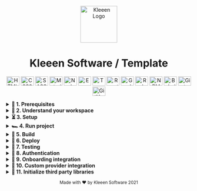 <p align="center">
  <img
    alt="Kleeen Logo"
    height="100"
    src="https://staging4.kleeen.software/wp-content/uploads/2019/05/cropped-ks-favicon-1.png"
    width="100"
  >
</p>
<h1 align="center">
  Kleeen Software / Template
</h1>

<p align="center">
  <img alt="HTML5" width="35" height="25" src="https://cdn.jsdelivr.net/gh/devicons/devicon/icons/html5/html5-original-wordmark.svg" />
  <img alt="CSS3" width="35" height="25" src="https://cdn.jsdelivr.net/gh/devicons/devicon/icons/css3/css3-original-wordmark.svg" />
  <img alt="SASS" width="35" height="25" src="https://cdn.jsdelivr.net/gh/devicons/devicon/icons/sass/sass-original.svg" />
  <img alt="Material UI" width="35" height="25" src="https://cdn.jsdelivr.net/gh/devicons/devicon/icons/materialui/materialui-original.svg" />
  <img alt="NodeJS" width="35" height="25" src="https://cdn.jsdelivr.net/gh/devicons/devicon/icons/nodejs/nodejs-original-wordmark.svg" />
  <img alt="Express" width="35" height="25" src="https://cdn.jsdelivr.net/gh/devicons/devicon/icons/express/express-original.svg" />
  <img alt="TypeScript" width="35" height="25" src="https://cdn.jsdelivr.net/gh/devicons/devicon/icons/typescript/typescript-original.svg" />
  <img alt="ReactJS" width="35" height="25" src="https://cdn.jsdelivr.net/gh/devicons/devicon/icons/react/react-original-wordmark.svg" />
  <img alt="GraphQL" width="35" height="25" src="https://cdn.jsdelivr.net/gh/devicons/devicon/icons/graphql/graphql-plain-wordmark.svg" />
  <img alt="Redux" width="35" height="25" src="https://cdn.jsdelivr.net/gh/devicons/devicon/icons/redux/redux-original.svg" />
  <img alt="NPM" width="35" height="25" src="https://cdn.jsdelivr.net/gh/devicons/devicon/icons/npm/npm-original-wordmark.svg" />
  <img alt="Babel" width="35" height="25" src="https://cdn.jsdelivr.net/gh/devicons/devicon/icons/babel/babel-original.svg" />
  <img alt="Git" width="35" height="25" src="https://cdn.jsdelivr.net/gh/devicons/devicon/icons/git/git-original-wordmark.svg" />
  <img alt="GitHub" width="35" height="25" src="https://cdn.jsdelivr.net/gh/devicons/devicon/icons/github/github-original.svg" />
</p>

<details>
  <summary><b>🧰  1. Prerequisites</b></summary>

You need to have a basic understanding of **`JavaScript`**, **`Node.js`**, and **`NPM`** to continue.

##### 1.1 _Install Node Version Manager_

We recommend to use [NVM](https://github.com/nvm-sh/nvm).

```sh
  curl -o- https://raw.githubusercontent.com/nvm-sh/nvm/v0.37.2/install.sh | bash
```

Check GitHub repository to verify any change in [the installation process](https://github.com/nvm-sh/nvm#install--update-script).

##### 1.2 _Setup your .nvmrc file_

This project has a `.nvmrc` file containing the node version number supported and tested. [Check the repository to configure your terminal](https://github.com/nvm-sh/nvm#nvmrc).

Calling `nvm use` automatically in a directory with a `.nvmrc` file. If it finds it, it will switch to that version; if not, it will use the default version.

##### 1.3 _Install Node_

```sh
  nvm install <NODE_VERSION_ON_NVMRC_FILE>
  nvm use <NODE_VERSION_ON_NVMRC_FILE>
```

</details>

<details>
  <summary><b>🧭  2. Understand your workspace</b></summary>
  Run:

```sh
  npm run dep-graph
```

to see a diagram of the dependencies of your projects.

</details>

<details>
  <summary><b>⏳ 3. Setup</b></summary>

##### 3.1 _Install packages_

```sh
  npm install | bash
```

</details>

<details>
  <summary><b>🏎  4. Run project</b></summary>

You can run this **template** using the following commands in a different console.

To run both **_frontend_** and **_backend_**:

```sh
  npm run start
```

**Client only**

```sh
  npm run start:client
```

**API only**

```sh
  npm run start:api
```

</details>

<details>
  <summary><b>🚜  5. Build</b></summary>

##### 5.1 _Build_

```sh
  nx build cloud
```

to build the project. The build artifacts will be stored in the `dist/` directory. Use the `--prod` flag for a production build.

</details>

<details>
  <summary><b>🚀  6. Deploy</b></summary>

##### 6.1 _Deploy with Serverless Framework_

```sh
  npm install -g serverless@<CHECK_VERSION_AT_buildspec.yml_FILE>
```

</details>

<details>
  <summary><b>🧪  7. Testing</b></summary>

##### 7.1 _Unit tests_

```sh
  nx test cloud
```

to execute the unit tests via [Jest](https://jestjs.io).

```sh
  npm run affected:test
```

to execute the unit tests affected by a change.

##### 7.2 _E2E (end-to-end) tests_

By default, [Nx](https://nx.dev/react/cli/e2e) uses [Cypress](https://www.cypress.io) to run E2E tests.

Start Cypress with

```sh
  nx e2e {appName}-e2e --watch
```

to execute the end-to-end tests in Interactive Watch Mode.

Run e2e tests for the applications affected by changes.

```sh
  npm run affected:e2e
```

Run the respective .spec
Change files in your app, Cypress should re-run its tests.

</details>

<details>
  <summary><b>🔐  8. Authentication</b></summary>

##### 8.1 _How to add custom integrations_

**Kleeen Software** provides the option to extend the default _authentication_ or implements new ones.

To support custom workflows, **_`@kleeen/auth library`_** exposes a set of types and interfaces.

```javascript
import { Integrations, KSAuth } from '@kleeen/auth';
KSAuth.configure({
  authenticationHandler: new Integrations.CognitoAuthenticationHandler(),
});
```

##### 8.2 _IAuthenticationHandler base definition_

**_IAuthenticationHandler_** interface is the blueprint to implement different workflows.

Here is an example of a custom implementation:

```javascript
import 'firebase/auth';
import firebase from 'firebase/app';
import { Integrations } from '@kleeen/auth';

/* Your web app's Firebase configuration */
const firebaseConfig = {
  apiKey: '',
  authDomain: '',
  databaseURL: '',
  projectId: '',
  storageBucket: '',
  messagingSenderId: '',
  appId: '',
};

export class FirebaseAuthenticationHandler extends Integrations.AuthenticationHandler {
  constructor(config: typeof firebaseConfig = firebaseConfig) {
    super();
    /* Initialize Firebase */
    firebase.initializeApp(firebaseConfig);
  }

  /* Sign in a register user using username and password */
  async signIn(options: SignInOptions): Promise<IUser> {
    const { password, username } = options;
    const response = await firebase.auth().signInWithEmailAndPassword(username, password);
    return {
      ...response,
      email: response?.user?.email,
      getUsername: () => response?.user?.displayName,
      role: null, // Set here the default for the current user
      roles: [], // set here the list of roles assigned for the current user
    };
  }

  /**
   A function that takes a new context object and update it if needed
  @param {Record<string, any>} context is an existing context
  @return {Record<string, any>} with an updated context
  **/

  setContext(context: Record<string, any>): Record<string, any> {
    return {
      ...context,
      headers: {
        ...context.headers,
        MY_CUSTOM_HEADER: 'GOING HERE',
      },
    };
  }
}
```

##### 8.3 _Update the authentication handler_

Following is the example of configuring the **_KSAuth_** class to use the custom implementation.

```javascript
import { FirebaseAuthenticationHandler } from './google-firebase';
import firebaseConfiguration from './custom-implementations/firebase.json';

KSAuth.configure({
  authenticationHandler: new FirebaseAuthenticationHandler(firebaseConfiguration),
});
```

##### 8.4 _Running unit tests_

Run

```sh
  nx test auth
```

to execute the unit tests via [Jest](https://jestjs.io).

##### 8.5 _Login Role and UI Access Manager Integration_

To connect a login to the FE app, it's needed to implement an AuthenticationHandler like `libs/auth/src/lib/integrations/aws-cognito/aws-cognito.ts`, that is the one used in our own prototypes.

When implementing this 'authenticator,' the currentAuthenticatedUser function needs to return a shape like `{ ...anyUserInfoNeeded, role: 'ADMIN' }`, role its required, but if it's not provided, the access-control did not interfere with anything.

##### NOTES

- the role values depend on what the **_`apps/cloud/src/app/settings/role-access-keys.json`_** have on the permissions and can be any string.
- The **_role-access-keys.json_** is created for our generated UI proposes grouping each page into **_NAVIGATION_** key and next each page have **_WIDGETS_**, **_VIEWS_** and can have more specific components also can be extended but to also reflect access on the UI, the **_AccessControl_** component is needed.
- the UI implementation follows the rules and uses the **_access-manager_** module from the **_ks-ui-react_**.

</details>

<details>
  <summary><b>🎫  9. Onboarding integration</b></summary>

##### 9.1 _Relate paths_

onboarding settings = `apps/cloud/src/app/modules/generated/components/on-boarding/on-boarding.settings.ts`

##### 9.2 _How onboarding decides when to show_

The condition used to decide if the onBoarding shows is a combination between the onboarding settings (because the feature itself can be off) and the onboarding preferences redux state, the path in the redux state used for getting if the **`onBoarding`** should show is **`endUserPreference`**.**`onBoardingPreferences.showOnBoarding`**. That **`onBoardingPreferences`** is one of the props receive in the component below and can be manipulated with the response of the query **`getOnboardingPreferences`** (needs to be implemented in custom API).

##### 9.2 _Queries called by onboarding_

**`getOnboardingPreferences`**: is called at the start of **`onboarding`**, it filled the **`onBoardingPreferences`** state with the response so can be used to inject data to this custom component or disable the onboarding for certain users or cases.

**`setOnBoardingPreference`**: is call with the action **`preferencesActions.setOnBoardingPreference`** and it can be used to store some data related to **`onBoarding`** or set info related to user like turn off next **`onboarding`** for the same user.

##### 9.2 _PreferencesActions actions injected_

With the action **`preferencesActions.setOnBoardingPreference`** you can change the **`onBoardingPreferences`** state and it also calls a **`BE`** query **`setOnBoardingPreference`** (needs to be implemented in custom API) to save preferences for the **`onboarding`** (for example setting the flag in real **`BE`** to false so the user does not get the onboarding a second time).

##### 9.2 _Implemented in custom API_

Some of the queries that the **`onboarding`** throws does not have a **`BE`** query the catch it, all the firm and shape is defined on the **`FE`** but it needs to be added to the custom **`API schema`** and resolvers y order to getting it on the **`GraphQL`** middleware.

example on `apps/api/src/graphql/custom/operations/custom-schema.ts`

```javascript
export const customSchema = gql`
  extend type Query {
    getOnboardingPreferences: OnboardingPreferences
    setOnboardingPreferences(input: PreferencesInput): OnboardingPreferences
  }
`;
```

on `apps/api/src/graphql/custom/operations/custom-resolvers.ts`

```javascript
export const customResolvers: IResolvers = {
  Query: {
    getOnboardingPreferences: () => ({ showOnBoarding: true }),
    setOnboardingPreferences: (input) => ({ success: true }),
  },
};
```

Please refer to the official documentation about how to add your custom schema.

For more information please visit [Apollo GraphQL Documentation](https://www.apollographql.com/docs/apollo-server/schema/schema/)

All in these files can change except the shape and name of the export component.

</details>

<details>
  <summary><b>🛃  10. Custom provider integration</b></summary>

##### 10.1 _Create a new custom provider_

As End-Developers, it is quite common that you need to share some data, and that data needs to be accessible by many components at different nesting levels inside your application. Also, you might need to integrate third party tools which should be enabled at application level, and not at workflow level.

In the path `apps/cloud/src/app/modules/custom/providers/` you can add any custom global provider you need, for example you can use a higher order component pattern to wrap the whole application with your custom global provider; In this case, let's integrate a third-party tool like Intercom, using the react-use-intercom module:

Add a new file called **`intercom-provider.ts`**, then add the following higher order component:

```javascript
import { IntercomProvider } from 'react-use-intercom';
import { environment } from '../../../../environments/environment';

const intercomAppId = 'your-intercom-app-id';

interface IntercomProviderProps {
  children: JSX.Element; // This represents the whole application
}

// This is the way to wrap the whole application with your Custom Global Provider
export function CustomIntercomProvider({ children }: IntercomProviderProps) {
  return <IntercomProvider appId={intercomAppId}>{children}</IntercomProvider>;
}
```

##### 10.2 _Add our new custom provider_

For those reasons, Kleeen provides an easy way to add Custom Global Providers to your application, so you can fulfill those requirements, and more simply going to `apps/cloud/src/app/modules/custom/providers/index.ts` file, there you have this custom barrel:

```javascript
export const CustomProviders = [];
```

Import and add the new Custom Global Provider that we just did to the Custom Providers catalog:

```javascript
import { CustomIntercomProvider } from './intercom-provider';

export const CustomProviders = [CustomIntercomProvider];
```

</details>

<details>
  <summary><b>🛃  11. Initialize third party libraries</b></summary>

##### 11.1 _Add third party libraries to initialize_

As End-Developers, it is common that you need to call or initialize third-party libraries on top of the react chain.

In the path `apps/cloud/src/app/modules/custom/third-parties/third-party-initialize.ts` you can add any function or hook to the **`thirdPartyInitialize`** array, so we can initialize Intercom as a custom third party as it is in the example below:

```javascript
import { useIntercom } from 'react-use-intercom';

export const thirdPartyInitialize = [useIntercom];
```

</details>

<p align="center">
  <small>
    Made with ❤️  by Kleeen Software 2021
  </small>
</p>
